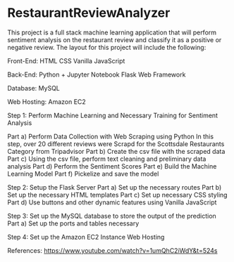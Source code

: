 # RestaurantReviewAnalyzer

This project is a full stack machine learning application that will perform sentiment analysis on the restaurant review and classify it as a positive or negative review. The layout for this project will include the following:

Front-End: HTML CSS Vanilla JavaScript

Back-End: Python + Jupyter Notebook Flask Web Framework

Database: MySQL

Web Hosting: Amazon EC2

Step 1: Perform Machine Learning and Necessary Training for Sentiment Analysis

Part a) Perform Data Collection with Web Scraping using Python In this step, over 20 different reviews were Scrapd for the Scottsdale Restaurants Category from Tripadvisor Part b) Create the csv file with the scraped data Part c) Using the csv file, perform text cleaning and preliminary data analysis Part d) Perform the Sentiment Scores Part e) Build the Machine Learning Model Part f) Pickelize and save the model

Step 2: Setup the Flask Server Part a) Set up the necessary routes Part b) Set up the necessary HTML templates Part c) Set up necessary CSS styling Part d) Use buttons and other dynamic features using Vanilla JavaScript

Step 3: Set up the MySQL database to store the output of the prediction Part a) Set up the ports and tables necessary

Step 4: Set up the Amazon EC2 Instance Web Hosting



References:
https://www.youtube.com/watch?v=1umQhC2iWdY&t=524s

